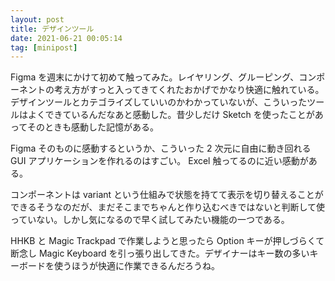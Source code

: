 ```yaml
---
layout: post
title: デザインツール
date: 2021-06-21 00:05:14
tag: [minipost]
---
```


Figma を週末にかけて初めて触ってみた。レイヤリング、グルーピング、コンポーネントの考え方がすっと入ってきてくれたおかげでかなり快適に触れている。デザインツールとカテゴライズしていいのかわかっていないが、こういったツールはよくできているんだなあと感動した。昔少しだけ Sketch を使ったことがあってそのときも感動した記憶がある。

Figma そのものに感動するというか、こういった 2 次元に自由に動き回れる GUI アプリケーションを作れるのはすごい。 Excel 触ってるのに近い感動がある。

コンポーネントは variant という仕組みで状態を持てて表示を切り替えることができるそうなのだが、まだそこまでちゃんと作り込むべきではないと判断して使っていない。しかし気になるので早く試してみたい機能の一つである。

HHKB と Magic Trackpad で作業しようと思ったら Option キーが押しづらくて断念し Magic Keyboard を引っ張り出してきた。デザイナーはキー数の多いキーボードを使うほうが快適に作業できるんだろうね。
